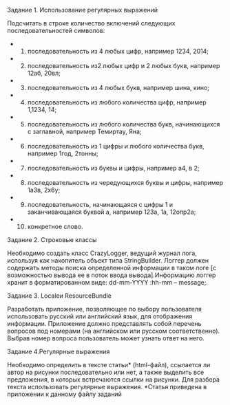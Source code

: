 Задание 1.  Использование регулярных выражений


Подсчитать в строке количество включений  следующих последовательностей символов:
 - 1. последовательность из 4 любых цифр, например 1234, 2014;
 - 2. последовательность из2 любых цифр и 2 любых букв, например 12аб, 20вл;
 - 3. последовательность из 4 любых букв, например шина, кино;
 - 4. последовательность из  любого количества цифр, например 1,1234, 14;
 - 5. последовательность из любого количества букв, начинающихся с заглавной, например Темиртау, Яна;
 - 6. последовательность из 1 цифры и любого количества букв, например 1год, 2тонны;
 - 7. последовательность из буквы и цифры, например а4, в 2;
 - 8. последовательность из чередующихся буквы и цифры, например 1а3в, 2х6у;
 - 9. последовательность, начинающаяся с цифры 1 и заканчивающаяся буквой а, например 123а, 1а, 12опр2а;
 - 10. конкретное слово.


Задание 2. Строковые классы


Необходимо создать класс CrazyLogger, ведущий журнал лога, используя как накопитель объект типа StringBuilder. Логгер должен содержать методы поиска определенной информации в таком логе [с возможностью вывода ее в поток ввода вывода].Информацию логгер хранит в форматированном виде: dd-mm-YYYY :hh-mm – message;.


Задание 3. Localeи ResourceBundle


Разработать приложение, позволяющее по выбору пользователя использовать русский или английский язык, для отображения информации.  Приложение должно представлять собой перечень вопросов под номерами (на английском или русском соответственно). Выбрав номер вопроса пользователь может узнать ответ на него.


Задание 4.Регулярные выражения


Необходимо определить в тексте статьи* (html-файл), ссылается ли автор на рисунки последовательно или нет, а также выделить все предложения, в которых встречаются ссылки на рисунки. Для разбора текста использовать регулярные выражения.
*Статья приведена в приложении к данному файлу заданий
